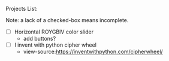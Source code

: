 Projects List:

Note: a lack of a checked-box means incomplete.

  - [ ] Horizontal ROYGBIV color slider
    - add buttons?
  - [ ] I invent with python cipher wheel
    - view-source:https://inventwithpython.com/cipherwheel/